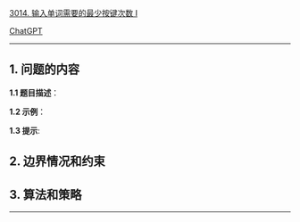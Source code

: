 [3014. 输入单词需要的最少按键次数 I](https://leetcode.cn/problems/minimum-number-of-pushes-to-type-word-i)

[ChatGPT](chat.openai.com)

---

## 1. 问题的内容
**1.1 题目描述**：

**1.2 示例**：

**1.3 提示**:

## 2. 边界情况和约束


## 3. 算法和策略

---


